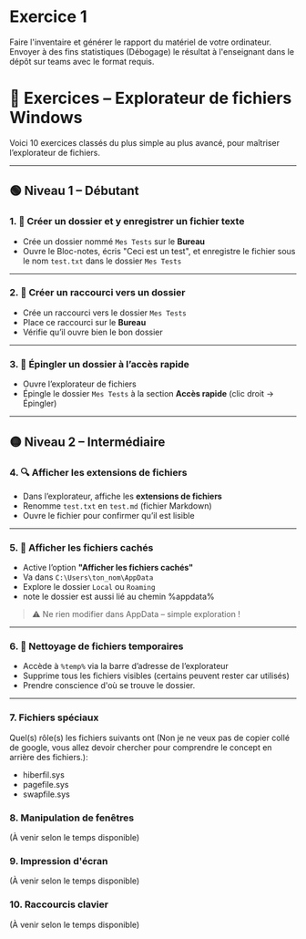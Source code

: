 # Exercice 1

Faire l'inventaire et générer le rapport du matériel de votre ordinateur.  
Envoyer à des fins statistiques (Débogage) le résultat à l'enseignant dans le dépôt sur teams avec le format requis.


# 🧪 Exercices – Explorateur de fichiers Windows

Voici 10 exercices classés du plus simple au plus avancé, pour maîtriser l’explorateur de fichiers.

---

## 🟢 Niveau 1 – Débutant

### 1. 📁 Créer un dossier et y enregistrer un fichier texte
- Crée un dossier nommé `Mes Tests` sur le **Bureau**
- Ouvre le Bloc-notes, écris "Ceci est un test", et enregistre le fichier sous le nom `test.txt` dans le dossier `Mes Tests`

---

### 2. 🔗 Créer un raccourci vers un dossier
- Crée un raccourci vers le dossier `Mes Tests`
- Place ce raccourci sur le **Bureau**
- Vérifie qu’il ouvre bien le bon dossier

---

### 3. 📂 Épingler un dossier à l’accès rapide
- Ouvre l’explorateur de fichiers
- Épingle le dossier `Mes Tests` à la section **Accès rapide** (clic droit → Épingler)

---

## 🟡 Niveau 2 – Intermédiaire

### 4. 🔍 Afficher les extensions de fichiers
- Dans l’explorateur, affiche les **extensions de fichiers**
- Renomme `test.txt` en `test.md` (fichier Markdown)
- Ouvre le fichier pour confirmer qu’il est lisible

---

### 5. 👻 Afficher les fichiers cachés
- Active l’option **"Afficher les fichiers cachés"**
- Va dans `C:\Users\ton_nom\AppData`
- Explore le dossier `Local` ou `Roaming`
- note le dossier est aussi lié au chemin %appdata%

> ⚠️ Ne rien modifier dans AppData – simple exploration !

---

### 6. 🧹 Nettoyage de fichiers temporaires
- Accède à `%temp%` via la barre d’adresse de l’explorateur
- Supprime tous les fichiers visibles (certains peuvent rester car utilisés)
- Prendre conscience d'où se trouve le dossier.

---
### 7. Fichiers spéciaux
Quel(s) rôle(s) les fichiers suivants ont (Non je ne veux pas de copier collé de google, vous allez devoir chercher pour comprendre le concept en arrière des fichiers.):
- hiberfil.sys  
- pagefile.sys  
- swapfile.sys  
  
### 8. Manipulation de fenêtres  
(À venir selon le temps disponible)
### 9. Impression d'écran 
(À venir selon le temps disponible)
### 10. Raccourcis clavier
(À venir selon le temps disponible)

